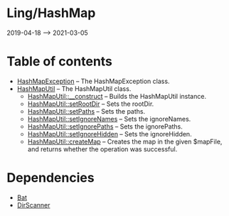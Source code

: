 Ling/HashMap
================
2019-04-18 --> 2021-03-05




Table of contents
===========

- [HashMapException](https://github.com/lingtalfi/HashMap/blob/master/doc/api/Ling/HashMap/Exception/HashMapException.md) &ndash; The HashMapException class.
- [HashMapUtil](https://github.com/lingtalfi/HashMap/blob/master/doc/api/Ling/HashMap/Util/HashMapUtil.md) &ndash; The HashMapUtil class.
    - [HashMapUtil::__construct](https://github.com/lingtalfi/HashMap/blob/master/doc/api/Ling/HashMap/Util/HashMapUtil/__construct.md) &ndash; Builds the HashMapUtil instance.
    - [HashMapUtil::setRootDir](https://github.com/lingtalfi/HashMap/blob/master/doc/api/Ling/HashMap/Util/HashMapUtil/setRootDir.md) &ndash; Sets the rootDir.
    - [HashMapUtil::setPaths](https://github.com/lingtalfi/HashMap/blob/master/doc/api/Ling/HashMap/Util/HashMapUtil/setPaths.md) &ndash; Sets the paths.
    - [HashMapUtil::setIgnoreNames](https://github.com/lingtalfi/HashMap/blob/master/doc/api/Ling/HashMap/Util/HashMapUtil/setIgnoreNames.md) &ndash; Sets the ignoreNames.
    - [HashMapUtil::setIgnorePaths](https://github.com/lingtalfi/HashMap/blob/master/doc/api/Ling/HashMap/Util/HashMapUtil/setIgnorePaths.md) &ndash; Sets the ignorePaths.
    - [HashMapUtil::setIgnoreHidden](https://github.com/lingtalfi/HashMap/blob/master/doc/api/Ling/HashMap/Util/HashMapUtil/setIgnoreHidden.md) &ndash; Sets the ignoreHidden.
    - [HashMapUtil::createMap](https://github.com/lingtalfi/HashMap/blob/master/doc/api/Ling/HashMap/Util/HashMapUtil/createMap.md) &ndash; Creates the map in the given $mapFile, and returns whether the operation was successful.


Dependencies
============
- [Bat](https://github.com/lingtalfi/Bat)
- [DirScanner](https://github.com/lingtalfi/DirScanner)


